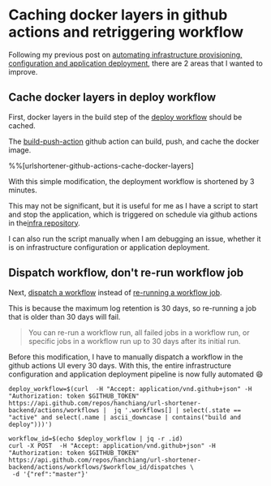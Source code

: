 # Caching docker layers in github actions and retriggering workflow

Following my previous post on [automating infrastructure provisioning, configuration and application deployment](https://www.yaphc.com/automating-infrastructure-provisioning-configuration-and-application-deployment), there are 2 areas that I wanted to improve.

## Cache docker layers in deploy workflow 
First, docker layers in the build step of the [deploy workflow](https://github.com/hanchiang/url-shortener-backend/blob/master/.github/workflows/deploy.yml) should be cached.

The [build-push-action](https://github.com/docker/build-push-action) github action can build, push, and cache the docker image.

%%[urlshortener-github-actions-cache-docker-layers]

With this simple modification, the deployment workflow is shortened by 3 minutes. 

This may not be significant, but it is useful for me as I have a script to start and stop the application, which is triggered on schedule via github actions in the[infra repository](https://github.com/hanchiang/url-shortener-infra/tree/master/.github/workflows).

I can also run the script manually when I am debugging an issue, whether it is on infrastructure configuration or application deployment.

## Dispatch workflow, don't re-run workflow job
Next, [dispatch a workflow](https://docs.github.com/en/rest/actions/workflows#create-a-workflow-dispatch-event) instead of [re-running a workflow job](https://docs.github.com/en/actions/managing-workflow-runs/re-running-workflows-and-jobs).

This is because the maximum log retention is 30 days, so re-running a job that is older than 30 days will fail.
> You can re-run a workflow run, all failed jobs in a workflow run, or specific jobs in a workflow run up to 30 days after its initial run.

Before this modification, I have to manually dispatch a workflow in the github actions UI every 30 days. With this, the entire infrastructure configuration and application deployment pipeline is now fully automated 😄

```
deploy_workflow=$(curl  -H "Accept: application/vnd.github+json" -H "Authorization: token $GITHUB_TOKEN" https://api.github.com/repos/hanchiang/url-shortener-backend/actions/workflows |  jq '.workflows[] | select(.state == "active" and select(.name | ascii_downcase | contains("build and deploy")))')

workflow_id=$(echo $deploy_workflow | jq -r .id)
curl -X POST  -H "Accept: application/vnd.github+json" -H "Authorization: token $GITHUB_TOKEN" https://api.github.com/repos/hanchiang/url-shortener-backend/actions/workflows/$workflow_id/dispatches \
 -d '{"ref":"master"}'
```